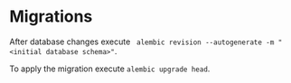 # Migrations
After database changes execute 
` alembic revision --autogenerate -m "<initial database schema>"`.

To apply the migration execute
`alembic upgrade head`.
